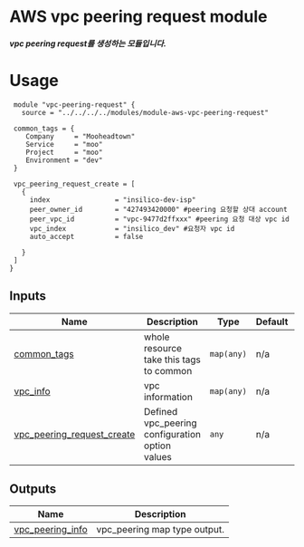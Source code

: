 <!-- BEGIN_TF_DOCS -->
 # AWS vpc peering request module
 ##### vpc peering request를 생성하는 모듈입니다.

 # Usage
```
 module "vpc-peering-request" {
   source = "../../../../modules/module-aws-vpc-peering-request"

 common_tags = {
    Company     = "Mooheadtown"
    Service     = "moo"
    Project     = "moo"
    Environment = "dev"
 }

 vpc_peering_request_create = [
   {
     index                = "insilico-dev-isp"
     peer_owner_id        = "427493420000" #peering 요청할 상대 account
     peer_vpc_id          = "vpc-9477d2ffxxx" #peering 요청 대상 vpc id
     vpc_index            = "insilico_dev" #요청자 vpc id
     auto_accept          = false
     
   }
 ]
}

```

## Inputs

| Name | Description | Type | Default | Required |
|------|-------------|------|---------|:--------:|
| <a name="input_common_tags"></a> [common\_tags](#input\_common\_tags) | whole resource take this tags to common | `map(any)` | n/a | yes |
| <a name="input_vpc_info"></a> [vpc\_info](#input\_vpc\_info) | vpc information | `map(any)` | n/a | yes |
| <a name="input_vpc_peering_request_create"></a> [vpc\_peering\_request\_create](#input\_vpc\_peering\_request\_create) | Defined vpc\_peering configuration option values | `any` | n/a | yes |

## Outputs

| Name | Description |
|------|-------------|
| <a name="output_vpc_peering_info"></a> [vpc\_peering\_info](#output\_vpc\_peering\_info) | vpc\_peering map type output. |
<!-- END_TF_DOCS -->